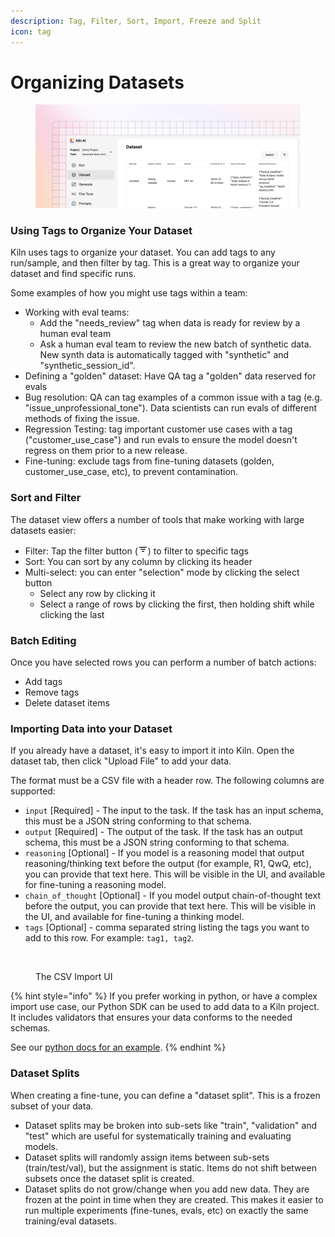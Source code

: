 ```yaml
---
description: Tag, Filter, Sort, Import, Freeze and Split
icon: tag
---
```


# Organizing Datasets

<figure><img src="../.gitbook/assets/dataset-2 (1).png" alt=""><figcaption></figcaption></figure>

### Using Tags to Organize Your Dataset

Kiln uses tags to organize your dataset. You can add tags to any run/sample, and then filter by tag. This is a great way to organize your dataset and find specific runs.

Some examples of how you might use tags within a team:

* Working with eval teams:
  * Add the "needs\_review" tag when data is ready for review by a human eval team
  * Ask a human eval team to review the new batch of synthetic data. New synth data is automatically tagged with "synthetic" and "synthetic\_session\_id".
* Defining a "golden" dataset: Have QA tag a "golden" data reserved for evals
* Bug resolution: QA can tag examples of a common issue with a tag (e.g. "issue\_unprofessional\_tone"). Data scientists can run evals of different methods of fixing the issue.
* Regression Testing: tag important customer use cases with a tag ("customer\_use\_case") and run evals to ensure the model doesn't regress on them prior to a new release.
* Fine-tuning: exclude tags from fine-tuning datasets (golden, customer\_use\_case, etc), to prevent contamination.

### Sort and Filter

The dataset view offers a number of tools that make working with large datasets easier:

* Filter: Tap the filter button (![](<../.gitbook/assets/filter 2.png>)) to filter to specific tags
* Sort: You can sort by any column by clicking its header
* Multi-select: you can enter "selection" mode by clicking the select button
  * Select any row by clicking it
  * Select a range of rows by clicking the first, then holding shift while clicking the last

### Batch Editing

Once you have selected rows you can perform a number of batch actions:

* Add tags
* Remove tags
* Delete dataset items

### Importing Data into your Dataset

If you already have a dataset, it's easy to import it into Kiln. Open the dataset tab, then click "Upload File" to add your data.

The format must be a CSV file with a header row. The following columns are supported:

* `input` \[Required] - The input to the task. If the task has an input schema, this must be a JSON string conforming to that schema.
* `output` \[Required] - The output of the task. If the task has an output schema, this must be a JSON string conforming to that schema.
* `reasoning` \[Optional] - If you model is a reasoning model that output reasoning/thinking text before the output (for example, R1, QwQ, etc), you can provide that text here. This will be visible in the UI, and available for fine-tuning a reasoning model.
* `chain_of_thought` \[Optional] - If you model output chain-of-thought text before the output, you can provide that text here. This will be visible in the UI, and available for fine-tuning a thinking model.
* `tags` \[Optional] - comma separated string listing the tags you want to add to this row. For example: `tag1, tag2`.

<figure><img src="../.gitbook/assets/Screenshot 2025-03-15 at 12.59.27 PM.png" alt="" width="375"><figcaption><p>The CSV Import UI</p></figcaption></figure>

{% hint style="info" %}
If you prefer working in python, or have a complex import use case, our Python SDK can be used to add data to a Kiln project. It includes validators that ensures your data conforms to the needed schemas.

See our [python docs for an example](https://kiln-ai.github.io/Kiln/kiln_core_docs/kiln_ai.html#load-an-existing-dataset-into-a-kiln-task-dataset).
{% endhint %}

### Dataset Splits

When creating a fine-tune, you can define a "dataset split". This is a frozen subset of your data.

* Dataset splits may be broken into sub-sets like "train", "validation" and "test" which are useful for systematically training and evaluating models.
* Dataset splits will randomly assign items between sub-sets (train/test/val), but the assignment is static. Items do not shift between subsets once the dataset split is created.
* Dataset splits do not grow/change when you add new data. They are frozen at the point in time when they are created. This makes it easier to run multiple experiments (fine-tunes, evals, etc) on exactly the same training/eval datasets.
